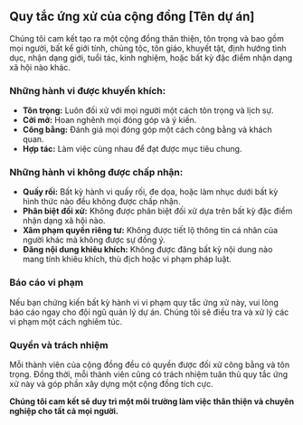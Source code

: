 ## Quy tắc ứng xử của cộng đồng [Tên dự án]

Chúng tôi cam kết tạo ra một cộng đồng thân thiện, tôn trọng và bao gồm mọi người, bất kể giới tính, chủng tộc, tôn giáo, khuyết tật, định hướng tình dục, nhận dạng giới, tuổi tác, kinh nghiệm, hoặc bất kỳ đặc điểm nhận dạng xã hội nào khác.

### Những hành vi được khuyến khích:

* **Tôn trọng:** Luôn đối xử với mọi người một cách tôn trọng và lịch sự.
* **Cởi mở:** Hoan nghênh mọi đóng góp và ý kiến.
* **Công bằng:** Đánh giá mọi đóng góp một cách công bằng và khách quan.
* **Hợp tác:** Làm việc cùng nhau để đạt được mục tiêu chung.

### Những hành vi không được chấp nhận:

* **Quấy rối:** Bất kỳ hành vi quấy rối, đe dọa, hoặc làm nhục dưới bất kỳ hình thức nào đều không được chấp nhận.
* **Phân biệt đối xử:** Không được phân biệt đối xử dựa trên bất kỳ đặc điểm nhận dạng xã hội nào.
* **Xâm phạm quyền riêng tư:** Không được tiết lộ thông tin cá nhân của người khác mà không được sự đồng ý.
* **Đăng nội dung khiêu khích:** Không được đăng bất kỳ nội dung nào mang tính khiêu khích, thù địch hoặc vi phạm pháp luật.

### Báo cáo vi phạm

Nếu bạn chứng kiến bất kỳ hành vi vi phạm quy tắc ứng xử này, vui lòng báo cáo ngay cho đội ngũ quản lý dự án. Chúng tôi sẽ điều tra và xử lý các vi phạm một cách nghiêm túc.

### Quyền và trách nhiệm

Mỗi thành viên của cộng đồng đều có quyền được đối xử công bằng và tôn trọng. Đồng thời, mỗi thành viên cũng có trách nhiệm tuân thủ quy tắc ứng xử này và góp phần xây dựng một cộng đồng tích cực.

**Chúng tôi cam kết sẽ duy trì một môi trường làm việc thân thiện và chuyên nghiệp cho tất cả mọi người.**
